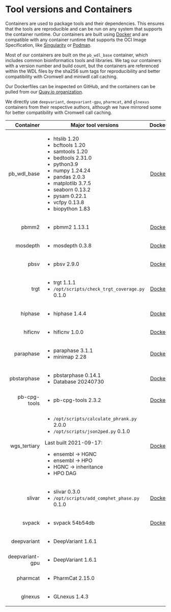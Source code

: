 # Tool versions and Containers

Containers are used to package tools and their dependencies. This ensures that the tools are reproducible and can be run on any system that supports the container runtime.  Our containers are built using [Docker](https://www.docker.com/) and are compatible with any container runtime that supports the OCI Image Specification, like [Singularity](https://sylabs.io/singularity/) or [Podman](https://podman.io/).

Most of our containers are built on the `pb_wdl_base` container, which includes common bioinformatics tools and libraries.  We tag our containers with a version number and build count, but the containers are referenced within the WDL files by the sha256 sum tags for reproducibility and better compatibility with Cromwell and miniwdl call caching.

Our Dockerfiles can be inspected on GitHub, and the containers can be pulled from our [Quay.io organization](https://quay.io/pacbio).

We directly use `deepvariant`, `deepvariant-gpu`, `pharmcat`, and `glnexus` containers from their respective authors, although we have mirrored some for better compatibility with Cromwell call caching.

| Container | Major tool versions | Dockerfile | Container |
| --------: | ------------------- | :---: | :---: |
| pb_wdl_base | <ul><li>htslib 1.20</li><li>bcftools 1.20</li><li>samtools 1.20</li><li>bedtools 2.31.0</li><li>python3.9</li><li>numpy 1.24.24</li><li>pandas 2.0.3</li><li>matplotlib 3.7.5</li><li>seaborn 0.13.2</li><li>pysam 0.22.1</li><li>vcfpy 0.13.8</li><li>biopython 1.83</li></ul> | [Dockerfile](https://github.com/PacificBiosciences/wdl-dockerfiles/tree/6b13cc246dd44e41903d17a660bb5432cdd18dbe/docker/pb_wdl_base) | [sha256:4b889a1f21a6a7fecf18820613cf610103966a93218de772caba126ab70a8e87](https://quay.io/pacbio/pb_wdl_base/manifest/pb_wdl_base@sha256:4b889a1f21a6a7fecf18820613cf610103966a93218de772caba126ab70a8e87) |
| pbmm2 | <ul><li>pbmm2 1.13.1</li></ul> | [Dockerfile](https://github.com/PacificBiosciences/wdl-dockerfiles/tree/6b13cc246dd44e41903d17a660bb5432cdd18dbe/docker/pbmm2) | [pbmm2@sha256:265eef770980d93b849d1ddb4a61ac449f15d96981054e91d29da89943084e0e](https://quay.io/pacbio/pbmm2/manifest/sha256:265eef770980d93b849d1ddb4a61ac449f15d96981054e91d29da89943084e0e) |
| mosdepth | <ul><li>mosdepth 0.3.8</li></ul> | [Dockerfile](https://github.com/PacificBiosciences/wdl-dockerfiles/tree/6b13cc246dd44e41903d17a660bb5432cdd18dbe/docker/mosdepth) | [mosdepth@sha256:f715c11100e9bb3562cce1c5e23a185cfcc92a6fec412b16c30c0250496cc0d1](https://quay.io/pacbio/mosdepth/manifest/sha256:f715c11100e9bb3562cce1c5e23a185cfcc92a6fec412b16c30c0250496cc0d1) |
| pbsv | <ul><li>pbsv 2.9.0</li></ul> | [Dockerfile](https://github.com/PacificBiosciences/wdl-dockerfiles/tree/6b13cc246dd44e41903d17a660bb5432cdd18dbe/docker/pbsv) | [pbsv@sha256:7626286e07dd185ca698efc80bd0d26cd3a139fe19781dfde5b6d07e895673cd](https://quay.io/pacbio/pbsv/manifest/sha256:7626286e07dd185ca698efc80bd0d26cd3a139fe19781dfde5b6d07e895673cd) |
| trgt | <ul><li>trgt 1.1.1</li><li>`/opt/scripts/check_trgt_coverage.py` 0.1.0</li></ul> | [Dockerfile](https://github.com/PacificBiosciences/wdl-dockerfiles/tree/21935d9303dc269e817fb87c6a4975ca692dd216/docker/trgt) | [trgt@sha256:d70396273c20d74ea3ca05fc9480f9877d1665fdabd12d68423fab6fec5e0eb7](https://quay.io/pacbio/trgt/manifest/sha256:d70396273c20d74ea3ca05fc9480f9877d1665fdabd12d68423fab6fec5e0eb7) |
| hiphase | <ul><li>hiphase 1.4.4</li></ul> | [Dockerfile](https://github.com/PacificBiosciences/wdl-dockerfiles/tree/0ab8c2ba1c4fead5eac00d3470e20fd09bef3517/docker/hiphase) | [hiphase@sha256:3c5029aaa38e8a6b0f9b042086691aac3747ccee60045e3e7531ae72059546b2](https://quay.io/pacbio/hiphase/manifest/sha256:3c5029aaa38e8a6b0f9b042086691aac3747ccee60045e3e7531ae72059546b2) |
| hificnv | <ul><li>hificnv 1.0.0</li></ul> | [Dockerfile](https://github.com/PacificBiosciences/wdl-dockerfiles/tree/6b13cc246dd44e41903d17a660bb5432cdd18dbe/docker/hificnv) | [hificnv@sha256:c9e2d07240299cfff655ae9a96eb604934879128bd7aed9e60af6619f6c36b9a](https://quay.io/pacbio/hificnv/manifest/sha256:c9e2d07240299cfff655ae9a96eb604934879128bd7aed9e60af6619f6c36b9a) |
| paraphase | <ul><li>paraphase 3.1.1</li><li>minimap 2.28</li></ul> | [Dockerfile](https://github.com/PacificBiosciences/wdl-dockerfiles/tree/6b13cc246dd44e41903d17a660bb5432cdd18dbe/docker/paraphase) | [paraphase@sha256:a114ac5b9a682d7dc0fdf25c92cfb36f80c07ab4f1fb76b2e58092521b123a4d](https://quay.io/pacbio/paraphase/manifest/sha256:a114ac5b9a682d7dc0fdf25c92cfb36f80c07ab4f1fb76b2e58092521b123a4d) |
| pbstarphase | <ul><li>pbstarphase 0.14.1</li><li>Database 20240730</li></ul> | [Dockerfile](https://github.com/PacificBiosciences/wdl-dockerfiles/tree/12837903ea191a4d1781cbba0894a22f06e4c281/docker/pbstarphase) | [pbstarphase@sha256:69778a63891e741aab72edaa9c2bbebd113cf8d1cfe0fdbcb59d7d7fd5a4eecc](https://quay.io/pacbio/pbstarphase/manifest/sha256:69778a63891e741aab72edaa9c2bbebd113cf8d1cfe0fdbcb59d7d7fd5a4eecc) |
| pb-cpg-tools | <ul><li>pb-cpg-tools 2.3.2</li></ul> | [Dockerfile](https://github.com/PacificBiosciences/wdl-dockerfiles/tree/6b13cc246dd44e41903d17a660bb5432cdd18dbe/docker/pb-cpg-tools) | [pb-cpg-tools@sha256:d6e63fe3f6855cfe60f573de1ca85fab27f4a68e24a7f5691a7a805a22af292d](https://quay.io/pacbio/pb-cpg-tools/manifest/sha256:d6e63fe3f6855cfe60f573de1ca85fab27f4a68e24a7f5691a7a805a22af292d) |
| wgs_tertiary | <ul><li>`/opt/scripts/calculate_phrank.py` 2.0.0</li><li>`/opt/scripts/json2ped.py` 0.1.0</li></ul>Last built 2021-09-17:<ul><li>ensembl -> HGNC</li><li>ensembl -> HPO</li><li>HGNC -> inheritance</li><li>HPO DAG</li></ul> | [Dockerfile](https://github.com/PacificBiosciences/wdl-dockerfiles/tree/6b13cc246dd44e41903d17a660bb5432cdd18dbe/docker/wgs_tertiarysha256:8fc134fdf0665e14a67bf7a8b4b63f5ae891a370a1d50c9eec2059702440a3e2) | [wgs_tertiary@sha256:8fc134fdf0665e14a67bf7a8b4b63f5ae891a370a1d50c9eec2059702440a3e2](https://quay.io/pacbio/wgs_tertiary/manifest/sha256:8fc134fdf0665e14a67bf7a8b4b63f5ae891a370a1d50c9eec2059702440a3e2) |
| slivar | <ul><li>slivar 0.3.0</li><li>`/opt/scripts/add_comphet_phase.py` 0.1.0</li></ul> | [Dockerfile](https://github.com/PacificBiosciences/wdl-dockerfiles/tree/6b13cc246dd44e41903d17a660bb5432cdd18dbe/docker/slivar) | [slivar@sha256:35be557730d3ac9e883f1c2010fb24ac02631922f9b4948b0608d3e643a46e8b](https://quay.io/pacbio/slivar/manifest/sha256:35be557730d3ac9e883f1c2010fb24ac02631922f9b4948b0608d3e643a46e8b) |
| svpack | <ul><li>svpack 54b54db</li></ul> | [Dockerfile](https://github.com/PacificBiosciences/wdl-dockerfiles/tree/6fc750b0c65b4a5c1eb65791eab9eed89864d858/docker/svpack) | [svpack@sha256:628e9851e425ed8044a907d33de04043d1ef02d4d2b2667cf2e9a389bb011eba](https://quay.io/pacbio/svpack/manifest/sha256:628e9851e425ed8044a907d33de04043d1ef02d4d2b2667cf2e9a389bb011eba) |
| deepvariant | <ul><li>DeepVariant 1.6.1</li></ul> |  | [deepvariant:1.6.1](https://hub.docker.com/layers/google/deepvariant/1.6.1/images/sha256-ccab95548e6c3ec28c75232987f31209ff1392027d67732435ce1ba3d0b55c68) |
| deepvariant-gpu | <ul><li>DeepVariant 1.6.1</li></ul> |  | [deepvariant:1.6.1-gpu](https://hub.docker.com/layers/google/deepvariant/1.6.1-gpu/images/sha256-7929c55106d3739daa18d52802913c43af4ca2879db29656056f59005d1d46cb) |
| pharmcat | <ul><li>PharmCat 2.15.0</li></ul> |  | [pharmcat:2.15.0](https://hub.docker.com/layers/pgkb/pharmcat/2.15.0/images/sha256-1484e0f1a3810da3e6be62d8fab83d57ea6e7abeedc58715e1685529bf8f244e) |
| glnexus | <ul><li>GLnexus 1.4.3</li></ul> |  | [glnexus:1.4.3](https://quay.io/pacbio/glnexus/manifest/sha256:ce6fecf59dddc6089a8100b31c29c1e6ed50a0cf123da9f2bc589ee4b0c69c8e) |
